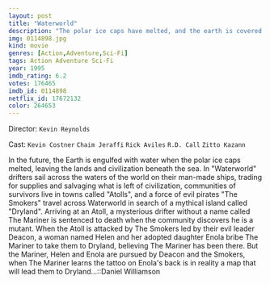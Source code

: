 ```yaml
---
layout: post
title: "Waterworld"
description: "The polar ice caps have melted, and the earth is covered by water. The remaining people travel the seas, in search of survival. Several different societies exist. The Mariner falls from his customary and solitary existence into having to care for a woman and a young girl while being pursued by the evil forces of the Deacon..."
img: 0114898.jpg
kind: movie
genres: [Action,Adventure,Sci-Fi]
tags: Action Adventure Sci-Fi 
year: 1995
imdb_rating: 6.2
votes: 176465
imdb_id: 0114898
netflix_id: 17672132
color: 264653
---
```

Director: `Kevin Reynolds`  

Cast: `Kevin Costner` `Chaim Jeraffi` `Rick Aviles` `R.D. Call` `Zitto Kazann` 

In the future, the Earth is engulfed with water when the polar ice caps melted, leaving the lands and civilization beneath the sea. In "Waterworld" drifters sail across the waters of the world on their man-made ships, trading for supplies and salvaging what is left of civilization, communities of survivors live in towns called "Atolls", and a force of evil pirates "The Smokers" travel across Waterworld in search of a mythical island called "Dryland". Arriving at an Atoll, a mysterious drifter without a name called The Mariner is sentenced to death when the community discovers he is a mutant. When the Atoll is attacked by The Smokers led by their evil leader Deacon, a woman named Helen and her adopted daughter Enola bribe The Mariner to take them to Dryland, believing The Mariner has been there. But the Mariner, Helen and Enola are pursued by Deacon and the Smokers, when The Mariner learns the tattoo on Enola's back is in reality a map that will lead them to Dryland...::Daniel Williamson